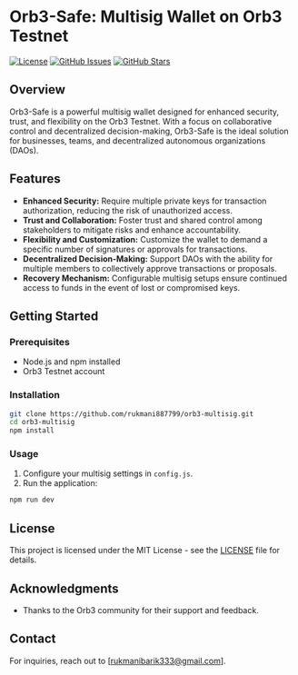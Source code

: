 
# Orb3-Safe: Multisig Wallet on Orb3 Testnet

[![License](https://img.shields.io/badge/License-MIT-blue.svg)](LICENSE)
[![GitHub Issues](https://img.shields.io/github/issues/rukmani887799/orb3-multisig)](https://github.com/your-username/orb3-safe/issues)
[![GitHub Stars](https://img.shields.io/github/stars/rukmani887799/orb3-multisig)](https://github.com/your-username/orb3-safe/stargazers)

## Overview

Orb3-Safe is a powerful multisig wallet designed for enhanced security, trust, and flexibility on the Orb3 Testnet. With a focus on collaborative control and decentralized decision-making, Orb3-Safe is the ideal solution for businesses, teams, and decentralized autonomous organizations (DAOs).

## Features

- **Enhanced Security:** Require multiple private keys for transaction authorization, reducing the risk of unauthorized access.
- **Trust and Collaboration:** Foster trust and shared control among stakeholders to mitigate risks and enhance accountability.
- **Flexibility and Customization:** Customize the wallet to demand a specific number of signatures or approvals for transactions.
- **Decentralized Decision-Making:** Support DAOs with the ability for multiple members to collectively approve transactions or proposals.
- **Recovery Mechanism:** Configurable multisig setups ensure continued access to funds in the event of lost or compromised keys.

## Getting Started

### Prerequisites

- Node.js and npm installed
- Orb3 Testnet account

### Installation

```bash
git clone https://github.com/rukmani887799/orb3-multisig.git
cd orb3-multisig
npm install
```

### Usage

1. Configure your multisig settings in `config.js`.
2. Run the application:

```bash
npm run dev
```


## License

This project is licensed under the MIT License - see the [LICENSE](LICENSE) file for details.

## Acknowledgments

- Thanks to the Orb3 community for their support and feedback.

## Contact

For inquiries, reach out to [rukmanibarik333@gmail.com].
